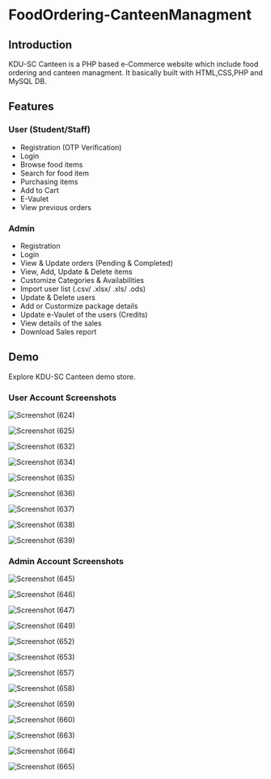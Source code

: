 # FoodOrdering-CanteenManagment

## Introduction

KDU-SC Canteen is a PHP based e-Commerce website which include food ordering and canteen managment. It basically built with HTML,CSS,PHP and MySQL DB.

## Features

### User (Student/Staff)
- Registration (OTP Verification)
- Login
- Browse food items
- Search for food item
- Purchasing items
 - Add to Cart
- E-Vaulet
- View previous orders

### Admin
- Registration
- Login
- View & Update orders (Pending & Completed)
- View, Add, Update & Delete items
- Customize Categories & Availabilities
- Import user list (.csv/ .xlsx/ .xls/ .ods)
- Update & Delete users
- Add or Custormize package details
- Update e-Vaulet of the users (Credits)
- View details of the sales
- Download Sales report
 
  
## Demo

Explore KDU-SC Canteen demo store.

### User Account Screenshots

![Screenshot (624)](https://user-images.githubusercontent.com/89215792/220740320-0fdf65f9-56e2-4eec-9968-b2f76464bb83.png)

![Screenshot (625)](https://user-images.githubusercontent.com/89215792/220740352-5f6f63c3-06d2-4697-9c2f-7c7a045cd2f3.png)

![Screenshot (632)](https://user-images.githubusercontent.com/89215792/220740416-b016453a-567e-4ea8-8058-2eb36cc628fa.png)

![Screenshot (634)](https://user-images.githubusercontent.com/89215792/220740497-4aec43b8-3261-4229-8b1b-dc4c607769a4.png)

![Screenshot (635)](https://user-images.githubusercontent.com/89215792/220740517-e8291d67-55b6-4abf-87fc-e4479c2a8b0d.png)

![Screenshot (636)](https://user-images.githubusercontent.com/89215792/220740534-5af39953-a162-46a7-b40b-3c20f634fbf4.png)

![Screenshot (637)](https://user-images.githubusercontent.com/89215792/220740549-50b96f17-6579-49df-b78a-94a56785ccc5.png)

![Screenshot (638)](https://user-images.githubusercontent.com/89215792/220740563-1e4fb275-7cd3-4635-9065-586ffd0baa9f.png)

![Screenshot (639)](https://user-images.githubusercontent.com/89215792/220740600-14ddf892-6903-4467-bf91-594f87ff1eaa.png)

### Admin Account Screenshots

![Screenshot (645)](https://user-images.githubusercontent.com/89215792/220741797-40c0d9e2-c54f-4077-861b-1295a083782a.png)

![Screenshot (646)](https://user-images.githubusercontent.com/89215792/220741807-6e1985e6-33e2-4267-ba08-4df12b8969fd.png)

![Screenshot (647)](https://user-images.githubusercontent.com/89215792/220741823-78fbb4a8-76ad-4cb5-b8cd-ab93ec8ee814.png)

![Screenshot (649)](https://user-images.githubusercontent.com/89215792/220741826-9a1568ab-cfe9-4d04-a5e5-7a81402ae0a6.png)

![Screenshot (652)](https://user-images.githubusercontent.com/89215792/220741985-bd0e105f-8490-4d0a-8cbc-c8b6b526fc30.png)

![Screenshot (653)](https://user-images.githubusercontent.com/89215792/220741993-24b16170-9e65-4418-bcd3-3bbc1ffb90af.png)

![Screenshot (657)](https://user-images.githubusercontent.com/89215792/220742013-41ad736b-1d05-4c9a-8569-052912e5bcbe.png)

![Screenshot (658)](https://user-images.githubusercontent.com/89215792/220742016-25357a39-6718-4aa4-8660-f891a0e0b2dd.png)

![Screenshot (659)](https://user-images.githubusercontent.com/89215792/220742018-458b6ade-c3ad-4c1f-903b-c7bbda46be36.png)

![Screenshot (660)](https://user-images.githubusercontent.com/89215792/220742023-685e4b1a-9ed2-441d-b3b1-c85abb6f9fd5.png)

![Screenshot (663)](https://user-images.githubusercontent.com/89215792/220742185-5669b609-0126-4393-86be-e6239e849cd2.png)

![Screenshot (664)](https://user-images.githubusercontent.com/89215792/220742201-68b3ca61-3cb4-4f9a-884e-d55af8dd6dfc.png)

![Screenshot (665)](https://user-images.githubusercontent.com/89215792/220742209-40c6a088-cddd-4885-83bd-2dbb8c0cfacc.png)




